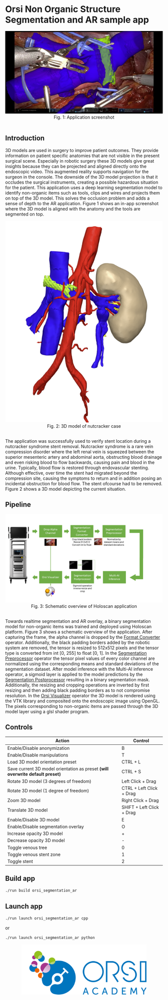 # Orsi Non Organic Structure Segmentation and AR sample app


<center> <img src="./docs/orsi_segmentation.png" ></center>
<center> Fig. 1: Application screenshot  </center><br>


## Introduction

3D models are used in surgery to improve patient outcomes. They provide information on patient specific anatomies that are not visible in the present surgical scene. Especially in robotic surgery these 3D models give great insights because they can be projected and aligned directly onto the endoscopic video. This augmented reality supports navigation for the surgeon in the console. The downside of the 3D model projection is that it occludes the surgical instruments, creating a possible hazardous situation for the patient. This application uses a deep learning segmentation model to identify non-organic items such as tools, clips and wires and projects them on top of the 3D model. This solves the occlusion problem and adds a sense of depth to the AR application. Figure 1 shows an in-app screenshot where the 3D model is aligned with the anatomy and the tools are segmented on top.

<center> <img src="./docs/3Dmodel_stent.png" ></center>
<center> Fig. 2: 3D model of nutcracker case </center><br>

The application was successfully used to verify stent location during a nutcracker syndrome stent removal. Nutcracker syndrome is a rare vein compression disorder where the left renal vein is squeezed between the superior mesenteric artery and abdominal aorta, obstructing blood drainage and even risking blood to flow backwards, causing pain and blood in the urine. Typically, blood flow is restored through endovascular stenting. Although effective, over time the stent had migrated beyond the compression site, causing the symptoms to return and in addition posing an incidental obstruction for blood flow. The stent ofcourse had to be removed. Figure 2 shows a 3D model depicting the current situation.

## Pipeline

<center> <img src="./docs/segmentation_pipeline.png" ></center>
<center> Fig. 3: Schematic overview of Holoscan application </center><br>

Towards realtime segmentation and AR overlay, a binary segmentation model for non-organic items was trained and deployed using Holoscan platform. Figure 3 shows a schematic overview of the application. After capturing the frame, the alpha channel is dropped by the [Format Converter](/operators/orsi/orsi_format_converter/format_converter.cpp) operator. Additionally, the black padding borders added by the robotic system are removed, the tensor is resized to 512x512 pixels and the tensor type is converted from int [0, 255] to float [0, 1]. In the [Segmentation Preprocessor](/operators/orsi/orsi_segmentation_preprocessor/segmentation_preprocessor.cpp) operator the tensor pixel values of every color channel are normalized using the corresponding means and standard deviations of the segmentation dataset. After model inference with the Multi-AI inference operator, a sigmoid layer is applied to the model predictions by the [Segmentation Postprocessor](/operators/orsi/orsi_segmentation_postprocessor/segmentation_postprocessor.cpp) resulting in a binary segmentation mask. Additionally, the resizing and cropping operations are inverted by first resizing and then adding black padding borders as to not compromise resolution. In the [Orsi Visualizer](/operators/orsi/orsi_visualizer/orsi_visualizer.cpp) operator the 3D model is rendered using the VTK library and composited onto the endoscopic image using OpenGL. The pixels corresponding to non-organic items are passed through the 3D model layer using a glsl shader program.

##  Controls

| Action | Control |
| -------- | ------- |
| Enable/Disable anonymization | B |
| Enable/Disable manipulations | T |
| Load 3D model orientation preset | CTRL + L |
| Save current 3D model orientation as preset **(will overwrite default preset)** | CTRL + S |
| Rotate 3D model (3 degrees of freedom)  | Left Click + Drag |
| Rotate 3D model (1 degree of freedom) | CTRL + Left Click + Drag |
| Zoom 3D model | Right Click + Drag |
| Translate 3D  model | SHIFT + Left Click + Drag |
| Enable/Disable 3D model | E |
| Enable/Disable segmentation overlay | O |
| Increase opacity 3D model | + |
| Decrease opacity 3D model | - |
| Toggle venous tree | 0 |
| Toggle venous stent zone | 1 |
| Toggle stent | 2 |


## Build app

```bash
./run build orsi_segmentation_ar
```

## Launch app

```bash
./run launch orsi_segmentation_ar cpp
```

or

```bash
./run launch orsi_segmentation_ar python
```

<center> <img src="./docs/orsi_logo.png" width="400"></center>
